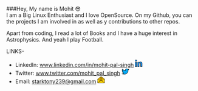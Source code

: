 ###Hey, My name is Mohit 😎
<br>
I am a Big Linux Enthusiast and I love OpenSource. On my Github, you can the projects I am involved in as well as y contributions to other repos.

Apart from coding, I read a lot of Books and I have a huge interest in Astrophysics. And yeah I play Football.

LINKS-
  - LinkedIn: www.linkedin.com/in/mohit-pal-singh  <img alt="Mohit's LinkedIn" width="19px" src="assets/linkedin.svg" />
  - Twitter: www.twitter.com/mohit_pal_singh  <img alt="Mohit's Twitter" width="19px" src="assets/twitter.svg" />
  - Email: starktony239@gmail.com  <img alt="Mohit's Mail" width="19px" src="assets/email.svg" />
